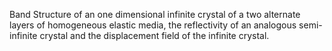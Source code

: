 Band Structure of an one dimensional infinite crystal of a two alternate layers of homogeneous elastic media, the reflectivity of an analogous semi-infinite crystal and the displacement field of the infinite crystal.
